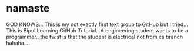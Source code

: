 # namaste
GOD KNOWS...
This is my not exactly first text group to GitHub but I tried...
This is Bipul Learning GitHub Tutorial..
A engineering student wants to be a programmer..
the twist is that the student is electrical not from cs branch hahaha....
